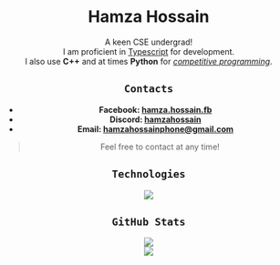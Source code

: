 <div align="center">

# Hamza Hossain

A keen CSE undergrad!\
I am proficient in [Typescript](https://www.typescriptlang.org/) for development.\
I also use __C++__ and at times __Python__ for [*competitive programming*](https://github.com/MdHamzaHossain/competitive-programming).


## `Contacts`
- <b>Facebook: [hamza.hossain.fb](https://www.facebook.com/hamza.hossain.fb/)
- Discord: [hamzahossain](https://discord.com/users/953557729413333002)
- Email: <a href="mailto@hamzahossainphone@gmail.com">hamzahossainphone@gmail.com</a> </b>
> Feel free to contact at any time!

## `Technologies`

<picture>
  <source
    src="https://skillicons.dev/icons?i=arduino%2Ccpp%2Cdocker%2Cexpress%2Cgo%2Cgraphql%2Cjava%2Cjs%2Cts%2Ckotlin%2Cmysql%2Cnodejs%2Cpy%2Csvelte%2Cvue"
    media="(prefers-color-scheme: dark)"
  />
  <source 
    srcset="https://skillicons.dev/icons?i=arduino%2Ccpp%2Cdocker%2Cexpress%2Cgo%2Cgraphql%2Cjava%2Cjs%2Cts%2Ckotlin%2Cmysql%2Cnodejs%2Cpy%2Csvelte%2Cvue&theme=light"
    media="(prefers-color-scheme: light), (prefers-color-scheme: no-preference)"
  />
    <img src="https://skillicons.dev/icons?i=arduino,cpp,docker,express,go,graphql,java,js,ts,kotlin,lua,mysql,nodejs,py,rust,svelte,tailwind,vue" />
</picture>

<!---
 <img src="https://skillicons.dev/icons?i=arduino,cpp,docker,express,go,graphql,java,js,ts,kotlin,lua,mysql,nodejs,py,rust,svelte,tailwind,vue&theme=light">
--->
## `GitHub Stats`

<picture>
  <source
    srcset="https://github-readme-streak-stats-salesp07.vercel.app/?user=MdHamzaHossain&theme=dracula&hide_border=false&include_all_commits=true&border_radius=23&fire=006CF0&ring=FFD700"
    media="(prefers-color-scheme: dark)"
  />
  <source 
    srcset="https://github-readme-streak-stats-salesp07.vercel.app/?user=MdHamzaHossain&theme=gruvbox_light&hide_border=false&include_all_commits=true&border_radius=23&fire=006CF0&ring=FFD700"
    media="(prefers-color-scheme: light), (prefers-color-scheme: no-preference)"
  />
  <img src="https://github-readme-streak-stats-salesp07.vercel.app/?user=MdHamzaHossain&theme=vue-dark&hide_border=false&include_all_commits=true&border_radius=23&fire=006CF0&ring=FFD700" />
</picture>
<br>
<picture>
  <source
    srcset="https://github-readme-stats.vercel.app/api/top-langs/?username=MdHamzaHossain&theme=dracula&show_icons=true&hide_border=false&layout=donut-vertical&border_radius=23&langs_count=50&exclude_repo=ATMEmulator"
    media="(prefers-color-scheme: dark)"
  />
  <source
    srcset="https://github-readme-stats.vercel.app/api/top-langs/?username=MdHamzaHossain&theme=gruvbox_light&show_icons=true&hide_border=false&layout=donut-vertical&border_radius=23&langs_count=50&exclude_repo=ATMEmulator"
    media="(prefers-color-scheme: light), (prefers-color-scheme: no-preference)"
  />
  <img src="https://github-readme-stats.vercel.app/api/top-langs/?username=MdHamzaHossain&theme=gruvbox_light&show_icons=true&hide_border=false&layout=donut-vertical&border_radius=23&langs_count=50&exclude_repo=ATMEmulator" />
</picture>
</div>
<!---
MdHamzaHossain/MdHamzaHossain is a ✨ special ✨ repository because its `README.md` (this file) appears on your GitHub profile.
You can click the Preview link to take a look at your changes.
--->
